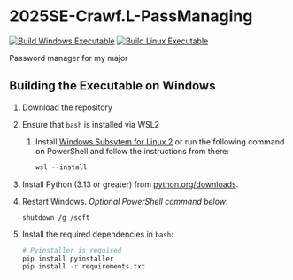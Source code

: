 # 2025SE-Crawf.L-PassManaging

[![Build Windows Executable](https://github.com/TempeHS/2025SE-Crawf.L-PassManaging/actions/workflows/windows-build-app.yml/badge.svg)](https://github.com/TempeHS/2025SE-Crawf.L-PassManaging/actions/workflows/windows-build-app.yml)
[![Build Linux Executable](https://github.com/TempeHS/2025SE-Crawf.L-PassManaging/actions/workflows/linux-build-app.yml/badge.svg)](https://github.com/TempeHS/2025SE-Crawf.L-PassManaging/actions/workflows/linux-build-app.yml)


Password manager for my major

## Building the Executable on Windows

1. Download the repository
2. Ensure that `bash` is installed via WSL2
   1. Install [Windows Subsytem for Linux 2](https://learn.microsoft.com/en-us/windows/wsl/install) or run the following command on PowerShell and follow the instructions from there:
      ``` powershell
      wsl --install
      ```

3. Install Python (3.13 or greater) from [python.org/downloads](https://www.python.org/downloads/).

4. Restart Windows. *Optional PowerShell command below*:
   ```
   shutdown /g /soft
   ```

5. Install the required dependencies in `bash`:
   ```bash
   # Pyinstaller is required
   pip install pyinstaller
   pip install -r requirements.txt
   ```
